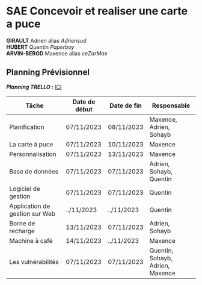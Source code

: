 # SAE Concevoir et realiser une carte a puce

**GIRAULT** Adrien alias *Adriensud* </br> 
**HUBERT** Quentin *Paperboy* </br> 
**ARVIN-BEROD** Maxence alias *ceZarMax* </br> 

## Planning Prévisionnel

***Planning TRELLO :*** [ICI](https://trello.com/invite/b/fEoSD80b/ATTIa302680ad224b3e02839b2f521fa3e953BDD153F/sae-assembleur)


| Tâche               | Date de début | Date de fin | Responsable | 
|---------------------|---------------|-------------|-------------|
| Planification       | 07/11/2023    | 08/11/2023  | Maxence, Adrien, Sohayb  |
| La carte à puce       | 07/11/2023    | 10/11/2023  | Maxence  |
| Personnalisation       | 07/11/2023    | 13/11/2023  | Maxence  |
| Base de données      | 07/11/2023    | 07/11/2023  | Adrien, Sohayb, Quentin  |
| Logiciel de gestion       | 07/11/2023    | 07/11/2023  | Quentin  |
| Application de gestion sur Web       | ../11/2023    | ../11/2023  | Quentin  |
| Borne de recharge       | 13/11/2023    | 07/11/2023  | Adrien, Sohayb  |
| Machine à café       | 14/11/2023    | ../11/2023  | Maxence  |
| Les vulnérabilités       | 07/11/2023    | 07/11/2023  | Quentin, Sohayb, Adrien, Maxence  |
